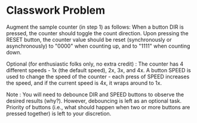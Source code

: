 Classwork Problem
============

Augment the sample counter (in step 1) as follows:
When a button DIR is pressed, the counter should toggle the count direction. Upon pressing the RESET button, the counter value should be reset (synchronously or asynchronously) to "0000" when counting up, and to "1111" when counting down. 

Optional (for enthusiastic folks only, no extra credit) : The counter has 4 different speeds - 1x (the default speed), 2x, 3x, and 4x. A button SPEED is used to change the speed of the counter -  each press of SPEED increases the speed, and if the current speed is 4x, it wraps around to 1x.

Note : You will need to debounce DIR and SPEED buttons to observe the desired results (why?). However, debouncing is left as an optional task. Priority of buttons (i.e., what should happen when two or more buttons are pressed together) is left to your discretion.
